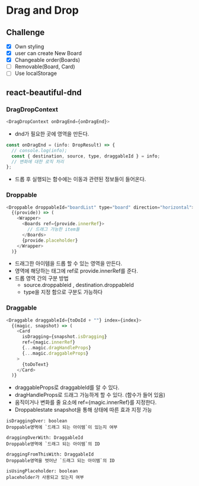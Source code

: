 # Drag and Drop

## Challenge

- [x] Own styling
- [x] user can create New Board
- [x] Changeable order(Boards)
- [ ] Removable(Board, Card)
- [ ] Use localStorage

## react-beautiful-dnd

### DragDropContext

```js
<DragDropContext onDragEnd={onDragEnd}>
```

- dnd가 필요한 곳에 영역을 만든다.

```js
const onDragEnd = (info: DropResult) => {
  // console.log(info);
  const { destination, source, type, draggableId } = info;
  // 변화에 대한 로직 처리
};
```

- 드롭 후 실행되는 함수에는 이동과 관련된 정보들이 들어온다.

### Droppable

```js
<Droppable droppableId="boardList" type="board" direction="horizontal">
  {(provide)) => (
    <Wrapper>
      <Boards ref={provide.innerRef}>
        // 드래그 가능한 item들
      </Boards>
      {provide.placeholder}
    </Wrapper>
  )}
```

- 드래그한 아이템을 드롭 할 수 있는 영역을 만든다.
- 영역에 해당하는 태그에 ref로 provide.innerRef를 준다.
- 드롭 영역 간의 구분 방법
  - source.droppableid , destination.droppableId
  - type을 지정 함으로 구분도 가능하다

### Draggable

```js
<Draggable draggableId={toDoId + ""} index={index}>
  {(magic, snapshot) => (
    <Card
      isDragging={snapshot.isDragging}
      ref={magic.innerRef}
      {...magic.dragHandleProps}
      {...magic.draggableProps}
    >
      {toDoText}
    </Card>
  )}
```

- draggableProps로 draggableId를 알 수 있다.
- dragHandleProps로 드래그 가능하게 할 수 있다. (함수가 들어 있음)
- 움직이거나 변화를 줄 요소에 ref={magic.innerRef}를 지정한다.
- Droppablestate snapshot을 통해 상태에 따른 효과 지정 가능

```text
isDraggingOver: boolean
Droppable영역에 `드래그 되는 아이템`이 있는지 여부

draggingOverWith: DraggableId
Droppable영역에 `드래그 되는 아이템`의 ID

draggingFromThisWith: DraggableId
Droppable영역을 벗어난 `드래그 되는 아이템`의 ID

isUsingPlaceholder: boolean
placeholder가 사용되고 있는지 여부
```
